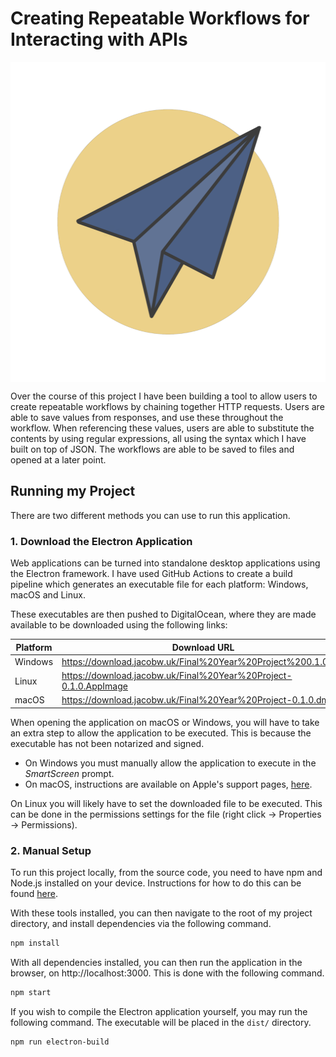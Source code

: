 # Creating Repeatable Workflows for Interacting with APIs

<img src="public/icons/Icon-2048x2048.png" align="center" width="512" height="512">

Over the course of this project I have been building a tool to allow users to
create repeatable workflows by chaining together HTTP requests. Users are able
to save values from responses, and use these throughout the workflow. When
referencing these values, users are able to substitute the contents by using
regular expressions, all using the syntax which I have built on top of JSON.
The workflows are able to be saved to files and opened at a later point.

## Running my Project

There are two different methods you can use to run this application. 

### 1. Download the Electron Application

Web applications can be turned into standalone desktop applications using the
Electron framework. I have used GitHub Actions to create a build pipeline which
generates an executable file for each platform: Windows, macOS and Linux.

These executables are then pushed to DigitalOcean, where they are made
available to be downloaded using the following links:

| Platform | Download URL | SHA256 Hash |
| -------- | ------------ | ----------- |
| Windows  | https://download.jacobw.uk/Final%20Year%20Project%200.1.0.exe | d95eb0017b934279e17eddfc6cf2bfd987ba5280e6595ba817bff73291c5dce7 |
| Linux    | https://download.jacobw.uk/Final%20Year%20Project-0.1.0.AppImage | 407f7f1167fe9d43299b9ac59cdfc34f5e2554d78e3cc617ba7b81e05511f0b8 |
| macOS    | https://download.jacobw.uk/Final%20Year%20Project-0.1.0.dmg | 9c82de2cb4c4de57cbb0edc8c99ec931e545f7436c745c8b799e8a1fc4c44c36 |

When opening the application on macOS or Windows, you will have to take an
extra step to allow the application to be executed. This is because the
executable has not been notarized and signed.

- On Windows you must manually allow the application to execute in the
*SmartScreen* prompt.
- On macOS, instructions are available on Apple's support pages,
[here](https://support.apple.com/en-us/HT202491).

On Linux you will likely have to set the downloaded file to be executed. This
can be done in the permissions settings for the file (right click -> Properties
-> Permissions).

### 2. Manual Setup

To run this project locally, from the source code, you need to have npm and
Node.js installed on your device. Instructions for how to do this can be found
[here](https://docs.npmjs.com/downloading-and-installing-node-js-and-npm).

With these tools installed, you can then navigate to the root of my project
directory, and install dependencies via the following command.

```sh
npm install
```

With all dependencies installed, you can then run the application in the
browser, on http://localhost:3000. This is done with the following command.

```sh
npm start
```

If you wish to compile the Electron application yourself, you may run the
following command. The executable will be placed in the `dist/` directory.

```sh
npm run electron-build
```